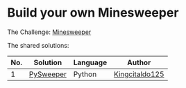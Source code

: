 # Build your own Minesweeper

The Challenge: [Minesweeper](https://codingchallenges.fyi/challenges/challenge-minesweeper/)


The shared solutions:

| No. | Solution                                                 | Language | Author                                              |
|-----|----------------------------------------------------------|----------|-----------------------------------------------------|
| 1   | [PySweeper](https://github.com/Kingcitaldo125/PySweeper) | Python   | [Kingcitaldo125](https://github.com/Kingcitaldo125) |
